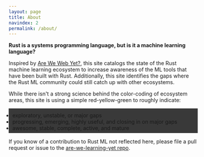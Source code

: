 ```yaml
---
layout: page
title: About
navindex: 2
permalink: /about/
---
```


**Rust is a systems programming language, but is it a machine learning language?**

Inspired by [Are We Web Yet?](http://www.arewewebyet.org/), this site catalogs
the state of the Rust machine learning ecosystem to increase awareness
of the ML tools that have been built with Rust. Additionally, this site
identifies the gaps where the Rust ML community could still catch up with other ecosystems.

While there isn't a strong science behind the color-coding of ecosystem areas,
this site is using a simple red-yellow-green to roughly indicate:

<div style="background-color: #393939">
<ul style="padding:10px 10px 5px;">
<li class="red">exploratory, unstable, or major gaps</li>
<li class="yellow">progressing, emerging, highly useful, and closing in on major gaps</li>
<li class="green">awesome, stable, complete, active, and mature</li>
</ul>
</div>

If you know of a contribution to Rust ML not reflected here,
please file a pull request or issue to the
[are-we-learning-yet repo](https://github.com/anowell/are-we-learning-yet).
